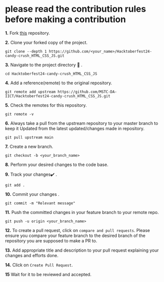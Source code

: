 # please read the contribution rules before making a contribution

**1.**  Fork [this](https://github.com/MSTC-DA-IICT/Hacktoberfest24-candy-crush_HTML_CSS_JS.git) repository.

**2.**  Clone your forked copy of the project.

```
git clone --depth 1 https://github.com/<your_name>/Hacktoberfest24-candy-crush_HTML_CSS_JS.git
```

**3.** Navigate to the project directory :file_folder: .

```
cd Hacktoberfest24-candy-crush_HTML_CSS_JS
```

**4.** Add a reference(remote) to the original repository.

```
git remote add upstream https://github.com/MSTC-DA-IICT/Hacktoberfest24-candy-crush_HTML_CSS_JS.git
```

**5.** Check the remotes for this repository.
```
git remote -v
```

**6.** Always take a pull from the upstream repository to your master branch to keep it Updated from the latest updated/changes made in repository.

```
git pull upstream main
```

**7.** Create a new branch.

```
git checkout -b <your_branch_name>
```

**8.** Perform your desired changes to the code base.


**9.** Track your changes:heavy_check_mark: .

```
git add . 
```

**10.** Commit your changes .

```
git commit -m "Relevant message"
```

**11.** Push the committed changes in your feature branch to your remote repo.
```
git push -u origin <your_branch_name>
```

**12.** To create a pull request, click on `compare and pull requests`. Please ensure you compare your feature branch to the desired branch of the repository you are supposed to make a PR to.


**13.** Add appropriate title and description to your pull request explaining your changes and efforts done.


**14.** Click on `Create Pull Request`.


**15** Wait for it to be reviewed and accepted.
